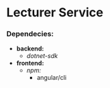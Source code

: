 # Lecturer Service

### Dependecies:
  - **backend:**
    - *dotnet-sdk*
  - **frontend:**
    - *npm:*
      - angular/cli
